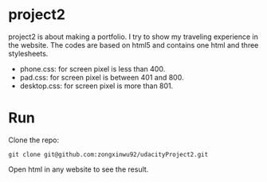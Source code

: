 # project2
project2 is about making a portfolio. I try to show my 
traveling experience in the website. 
The codes are based on html5 and contains one html and three stylesheets.
* phone.css: for screen pixel is less than 400.
* pad.css: for screen pixel is between 401 and 800.
* desktop.css: for screen pixel is more than 801.



# Run 
Clone the repo:

```git clone git@github.com:zongxinwu92/udacityProject2.git```

Open html in any website to see the result.


